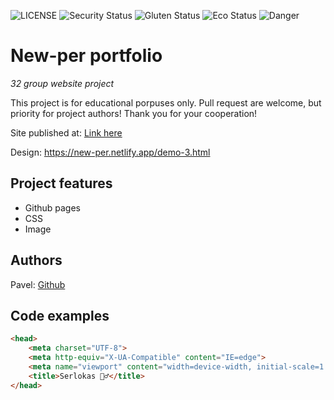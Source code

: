 ![LICENSE](https://img.shields.io/badge/license-MIT-blue.svg?style=flat-square)
![Security Status](https://img.shields.io/security-headers?label=Security&url=https%3A%2F%2Fgithub.com&style=flat-square)
![Gluten Status](https://img.shields.io/badge/Gluten-Free-green.svg)
![Eco Status](https://img.shields.io/badge/ECO-Friendly-green.svg)
![Danger](https://img.shields.io/badge/Danger-%E2%98%A3-brightgreen)

# New-per portfolio

_32 group website project_

This project is for educational porpuses only. Pull request are welcome, but priority for project authors! Thank you for your cooperation!

Site published at: [Link here](https://github.com/nsn1930/2-serlokas)

Design: https://new-per.netlify.app/demo-3.html

## Project features

- Github pages
- CSS
- Image

## Authors

Pavel: [Github](https://github.com/nsn1930)

## Code examples

```html
<head>
    <meta charset="UTF-8">
    <meta http-equiv="X-UA-Compatible" content="IE=edge">
    <meta name="viewport" content="width=device-width, initial-scale=1.0">
    <title>Serlokas 🕵️‍♂️</title>
</head>
```